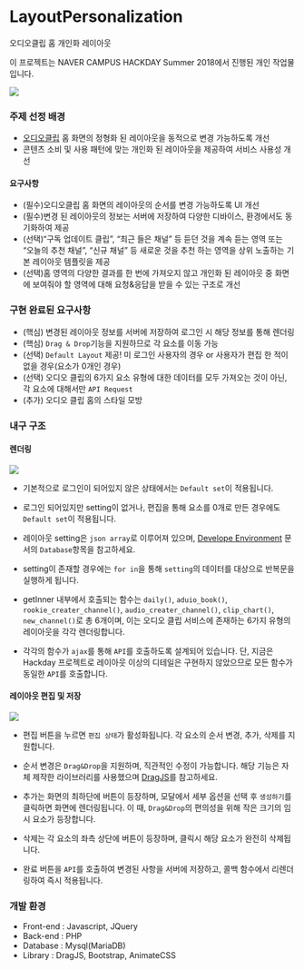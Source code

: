 # LayoutPersonalization
오디오클립 홈 개인화 레이아웃

이 프로젝트는 NAVER CAMPUS HACKDAY Summer 2018에서 진행된 개인 작업물입니다.

<img src='http://drive.google.com/uc?export=view&id=1RHKazk7JidjlsDdEytg3obefyYyx90DX' /><br>

### 주제 선정 배경
* [오디오클립](https://audioclip.naver.com) 홈 화면의 정형화 된 레이아웃을 동적으로 변경 가능하도록 개선
* 콘텐츠 소비 및 사용 패턴에 맞는 개인화 된 레이아웃을 제공하여 서비스 사용성 개선

#### 요구사항
* (필수)오디오클립 홈 화면의 레이아웃의 순서를 변경 가능하도록 UI 개선
* (필수)변경 된 레이아웃의 정보는 서버에 저장하여 다양한 디바이스, 환경에서도 동기화하여 제공
* (선택)“구독 업데이트 클립”, “최근 들은 채널” 등 듣던 것을 계속 듣는 영역 또는 “오늘의 추천 채널”, “신규 채널” 등 새로운 것을 추천 하는 영역을 상위 노출하는 기본 레이아웃 템플릿을 제공
* (선택)홈 영역의 다양한 결과를 한 번에 가져오지 않고 개인화 된 레이아웃 중 화면에 보여줘야 할 영역에 대해 요청&응답을 받을 수 있는 구조로 개선 

### 구현 완료된 요구사항
* (핵심) 변경된 레이아웃 정보를 서버에 저장하여 로그인 시 해당 정보를 통해 렌더링
* (핵심) `Drag & Drop`기능을 지원하므로 각 요소를 이동 가능
* (선택) `Default Layout` 제공! 미 로그인 사용자의 경우 or 사용자가 편집 한 적이 없을 경우(요소가 0개인 경우)
* (선택) 오디오 클립의 6가지 요소 유형에 대한 데이터를 모두 가져오는 것이 아닌, 각 요소에 대해서만 `API Request`
* (추가) 오디오 클립 홈의 스타일 모방

### 내구 구조 

#### 렌더링
<img src='http://drive.google.com/uc?export=view&id=1gelL1D7g-ZUcYTAjb9fqCv-VLc_nM2Jp' /><br>

* 기본적으로 로그인이 되어있지 않은 상태에서는 `Default set`이 적용됩니다.


* 로그인 되어있지만 setting이 없거나, 편집을 통해 요소를 0개로 만든 경우에도 `Default set`이 적용됩니다. 


* 레이아웃 setting은 `json array`로 이루어져 있으며, [Develope Environment](https://github.com/NAVER-CAMPUS-HACKDAY/LayoutPersonalization/blob/Jun/Develope_Environment.md) 문서의 `Database`항목을 참고하세요. 


* setting이 존재할 경우에는 `for in`을 통해 `setting`의 데이터를 대상으로 반복문을 실행하게 됩니다.


* getInner 내부에서 호출되는 함수는 `daily()`, `aduio_book()`, `rookie_creater_channel()`, `audio_creater_channel()`, `clip_chart()`, `new_channel()`로 총 6개이며, 이는 오디오 클립 서비스에 존재하는 6가지 유형의 레이아웃을 각각 렌더링합니다.


* 각각의 함수가 `ajax`를 통해 `API`를 호출하도록 설계되어 있습니다. 단, 지금은 Hackday 프로젝트로 레이아웃 이상의 디테일은 구현하지 않았으므로 모든 함수가 동일한 `API`를 호출합니다.

#### 레이아웃 편집 및 저장
<img src='http://drive.google.com/uc?export=view&id=1KlnQ9Gowdt90w53wLQ9xOHSq8WHWy4r4' /><br>

* 편집 버튼을 누르면 `편집 상태`가 활성화됩니다. 각 요소의 순서 변경, 추가, 삭제를 지원합니다.

* 순서 변경은 `Drag&Drop`을 지원하며, 직관적인 수정이 가능합니다. 해당 기능은 자체 제작한 라이브러리를 사용했으며 [DragJS](https://github.com/miue22/DragJS)를 참고하세요.

* 추가는 화면의 최하단에 버튼이 등장하며, 모달에서 세부 옵션을 선택 후 `생성하기`를 클릭하면 화면에 렌더링됩니다. 이 때, `Drag&Drop`의 편의성을 위해 작은 크기의 임시 요소가 등장합니다.

* 삭제는 각 요소의 좌측 상단에 버튼이 등장하며, 클릭시 해당 요소가 완전히 삭제됩니다. 

* 완료 버튼을 `API`를 호출하여 변경된 사항을 서버에 저장하고, 콜백 함수에서 리렌더링하여 즉시 적용됩니다.


### 개발 환경
* Front-end : Javascript, JQuery
* Back-end : PHP
* Database : Mysql(MariaDB)
* Library : DragJS, Bootstrap, AnimateCSS
